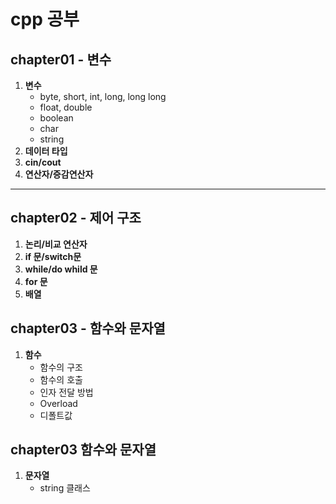 # cpp 공부

## chapter01 - 변수

1. __변수__
    - byte, short, int, long, long long
    - float, double
    - boolean
    - char
    - string
1. __데이터 타입__
1. __cin/cout__
1. __연산자/증감연산자__
---
## chapter02 - 제어 구조
1. __논리/비교 연산자__
1. __if 문/switch문__
1. __while/do whild 문__
1. __for 문__
1. __배열__

## chapter03 - 함수와 문자열
1. __함수__
    - 함수의 구조
    - 함수의 호출
    - 인자 전달 방법
    - Overload
    - 디폴트값
## chapter03 함수와 문자열
1. __문자열__
    - string 클래스
